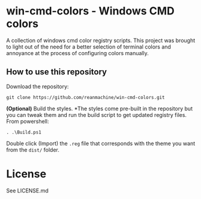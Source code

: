# win-cmd-colors - Windows CMD colors

A collection of windows cmd color registry scripts. This project was brought to light out of the need
for a better selection of terminal colors and annoyance at the process of configuring colors manually.

## How to use this repository

Download the repository: 

```
git clone https://github.com/reanmachine/win-cmd-colors.git
```

**(Optional)** Build the styles. *The styles come pre-built in the repository but you can tweak them 
and run the build script to get updated registry files. From powershell:

```
. .\Build.ps1
```

Double click (Import) the `.reg` file that corresponds with the theme you want from the `dist/` folder.

# License

See LICENSE.md
